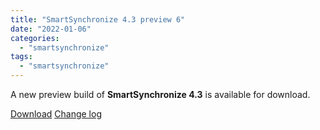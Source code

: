 ```yaml
---
title: "SmartSynchronize 4.3 preview 6"
date: "2022-01-06"
categories: 
  - "smartsynchronize"
tags: 
  - "smartsynchronize"
---
```


A new preview build of **SmartSynchronize 4.3** is available for download.

[Download](https://www.syntevo.com/smartsynchronize/preview) [Change log](https://www.syntevo.com/smartsynchronize/changelog-eap.txt)
